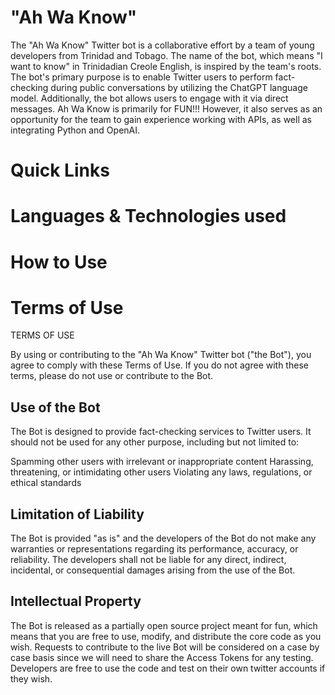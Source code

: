 # "Ah Wa Know"

The "Ah Wa Know" Twitter bot is a collaborative effort by a team of young developers from Trinidad and Tobago. The name of the bot, which means "I want to know" in Trinidadian Creole English, is inspired by the team's roots. The bot's primary purpose is to enable Twitter users to perform fact-checking during public conversations by utilizing the ChatGPT language model. Additionally, the bot allows users to engage with it via direct messages. Ah Wa Know is primarily for FUN!!! However, it also serves as an opportunity for the team to gain experience working with APIs, as well as integrating Python and OpenAI.


# Quick Links

# Languages & Technologies used

# How to Use
 
# Terms of Use

TERMS OF USE

By using or contributing to the "Ah Wa Know" Twitter bot ("the Bot"), you agree to comply with these Terms of Use. If you do not agree with these terms, please do not use or contribute to the Bot.

## Use of the Bot
The Bot is designed to provide fact-checking services to Twitter users. It should not be used for any other purpose, including but not limited to:

Spamming other users with irrelevant or inappropriate content
Harassing, threatening, or intimidating other users
Violating any laws, regulations, or ethical standards


## Limitation of Liability
The Bot is provided "as is" and the developers of the Bot do not make any warranties or representations regarding its performance, accuracy, or reliability. The developers shall not be liable for any direct, indirect, incidental, or consequential damages arising from the use of the Bot.

## Intellectual Property
The Bot is released as a partially open source project meant for fun, which means that you are free to use, modify, and distribute the core code as you wish. Requests to contribute to the live Bot will be considered on a case by case basis since we will need to share the Access Tokens for any testing. Developers are free to use the code and test on their own twitter accounts if they wish.

